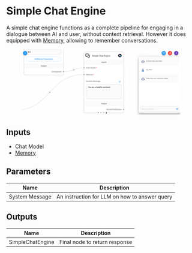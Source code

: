 # Simple Chat Engine

A simple chat engine functions as a complete pipeline for engaging in a dialogue between AI and user, without context retrieval. However it does equipped with [Memory](../../langchain/memory/), allowing to remember conversations.

<figure><img src="../../../.gitbook/assets/image (2) (1) (1) (1) (1) (1) (1).png" alt=""><figcaption></figcaption></figure>

## Inputs

* Chat Model
* [Memory](../../langchain/memory/)

## Parameters

| Name           | Description                                   |
| -------------- | --------------------------------------------- |
| System Message | An instruction for LLM on how to answer query |

## Outputs

| Name             | Description                   |
| ---------------- | ----------------------------- |
| SimpleChatEngine | Final node to return response |
